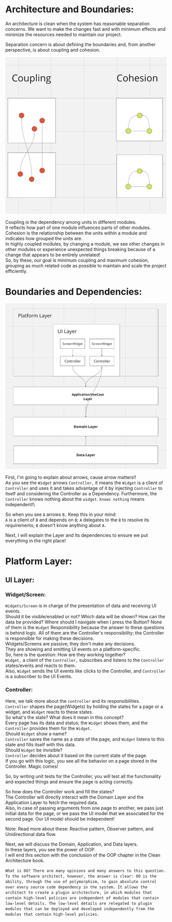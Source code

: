 
# Architecture and Boundaries:

An architecture is clean when the system has reasonable separation concerns.
We want to make the changes fast and with minimum effects and minimize the resources needed to maintain our project.

Separation concern is about defining the boundaries and, from another perspective, is about coupling and cohesion.

![](coupling-cohesion.png)

Coupling is the dependency among units in different modules.\
It reflects how part of one module influences parts of other modules.\
Cohesion is the relationship between the units within a module and indicates how grouped the units are.\
In highly coupled modules, by changing a module, we see other changes in other modules or experience unexpected things breaking because of a change that appears to be entirely unrelated!\
So, by these, our goal is minimum coupling and maximum cohesion, grouping as much related code as possible to maintain and scale the project efficiently.

# Boundaries and Dependencies:

![](architecture.png)

First, I'm going to explain about arrows, cause arrow matters!!\
As you see the `Widget` arrows `Controller,` it means the `Widget` is a client of `Controller` and uses it and takes advantage of it by injecting `Controller` to itself and considering the Controller as a Dependency.
Furthermore, the `Controller` knows nothing about the `widget`.
`knows nothing` means independent!\

So when you see `A` arrows `B,` Keep this in your mind:\
`A` is a client of `B` and depends on `B`; `A` delegates to the `B` to resolve its requirements; `B` doesn't know anything about `A.`

Next, I will explain the Layer and Its dependencies to ensure we put everything in the right place!

# Platform Layer:
## UI Layer:
### Widget/Screen:

`Widgets/Screen` is in charge of the presentation of data and receiving UI events.\
Should it be visible/enabled or not? Which data will be shown? How can the data be provided? Where should I navigate when I press the Button? None of them is the `Widget` Responsibility because the answer to these questions is behind logic.
All of them are the Controller's responsibility; the Controller is responsible for making these decisions.\
Widgets/Screens are passive; they don't make any decisions.\
They are showing and emitting UI events on a platform-specific.\
So, here is the question: How are they working together?\
`Widget,` a client of the `Controller,` subscribes and listens to the  `Controller` states/events and reacts to them.\
Also, `Widget` sends the UI events like clicks to the Controller, and `Controller` is a subscriber to the UI Events.

### Controller:
Here, we talk more about the `controller` and its responsibilities.\
`Controller` shapes the page(Widgets) by holding the states for a page or a widget, and `Widget` reacts to these states.\
So what's the state? What does it mean in this concept?\
Every page has its data and status; the `Widget` shows them, and the `Controller` provides them for the `Widget.`\
Should `Widget` show a name?\
`Controller` saves the name as a state of the page, and `Widget` listens to this state and fills itself with this data.\
Should `Widget` be invisible?\
`Controller` decides about it based on the current state of the page.\
If you go with this logic, you see all the behavior on a page stored in the Controller.
Magic comes!

So, by writing unit tests for the Controller, you will test all the functionality and expected things and ensure the page is acting correctly.

So how does the Controller work and fill the states?\
The Controller will directly interact with the Domain Layer and the Application Layer to fetch the required data.\
Also, In case of passing arguments from one page to another, we pass just initial data for the page, or we pass the UI model that we associated for the second page. Our UI model should be independent!

Note: Read more about these: Reactive pattern, Observer pattern, and Unidirectional data flow.


Next, we will discuss the Domain, Application, and Data layers.\
In these layers, you see the power of OOP.\
I will end this section with the conclusion of the OOP chapter in the Clean Architecture book.

``What is OO? There are many opinions and many answers to this question.
To the software architect, however, the answer is clear: OO is the ability, through the use of polymorphism, to gain absolute control over every source code dependency in the system. It allows the architect to create a plugin architecture, in which modules that contain high-level policies are independent of modules that contain low-level details. The low-level details are relegated to plugin modules that can be deployed and developed independently from the modules that contain high-level policies.``
